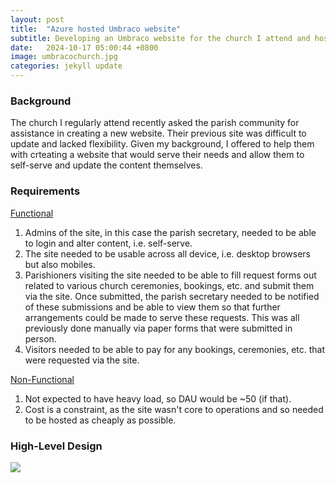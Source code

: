 ```yaml
---
layout: post
title:  "Azure hosted Umbraco website"
subtitle: Developing an Umbraco website for the church I attend and hosting it in Azure.
date:   2024-10-17 05:00:44 +0800
image: umbracochurch.jpg
categories: jekyll update
---
```

### Background
The church I regularly attend recently asked the parish community for assistance in creating a new website. Their previous site was difficult to update and lacked flexibility. Given my background, I offered to help them with crteating a website that would serve their needs and allow them to self-serve and update the content themselves.

### Requirements
<ins>Functional</ins>
1. Admins of the site, in this case the parish secretary, needed to be able to login and alter content, i.e. self-serve.
1. The site needed to be usable across all device, i.e. desktop browsers but also mobiles.
1. Parishioners visiting the site needed to be able to fill request forms out related to various church ceremonies, bookings, etc. and submit them via the site. Once submitted, the parish secretary needed to be notified of these submissions and be able to view them so that further arrangements could be made to serve these requests. This was all previously done manually via paper forms that were submitted in person.
1. Visitors needed to be able to pay for any bookings, ceremonies, etc. that were requested via the site.

<ins>Non-Functional</ins>
1. Not expected to have heavy load, so DAU would be ~50 (if that).
1. Cost is a constraint, as the site wasn't core to operations and so needed to be hosted as cheaply as possible.

### High-Level Design
<img src="../../../../../assets/images/umbraco_church_diagram.png" />